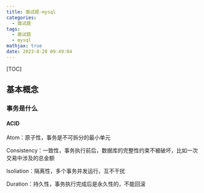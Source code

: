 ```yaml
---
title: 面试题-mysql
categories:
  - 面试题
tags:
  - 面试题
  - mysql
mathjax: true
date: 2023-8-20 09:49:04
---
```


[TOC]

<!--more-->

## 基本概念

### 事务是什么



#### ACID

Atom：原子性，事务是不可拆分的最小单元

Consistency：一致性，事务执行前后，数据库的完整性约束不被破坏，比如一次交易中涉及的总金额

Isoliation：隔离性，多个事务并发运行，互不干扰

Duration：持久性，事务执行完成后是永久性的，不能回滚